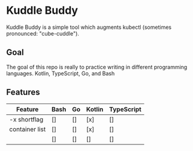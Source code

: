 # Kuddle Buddy

Kuddle Buddy is a simple tool which augments kubectl (sometimes pronounced: "cube-cuddle"). 

## Goal

The goal of this repo is really to practice writing in different programming languages. Kotlin, TypeScript, Go, and Bash

## Features

| Feature        | Bash | Go  | Kotlin   | TypeScript |
|----------------|------|-----|----------|------------|
| -x shortflag   | []   | []  | [x]      | []         |
| container list | []   | []  | [x]      | []         |
|                | []   | []  | []       | []         |
